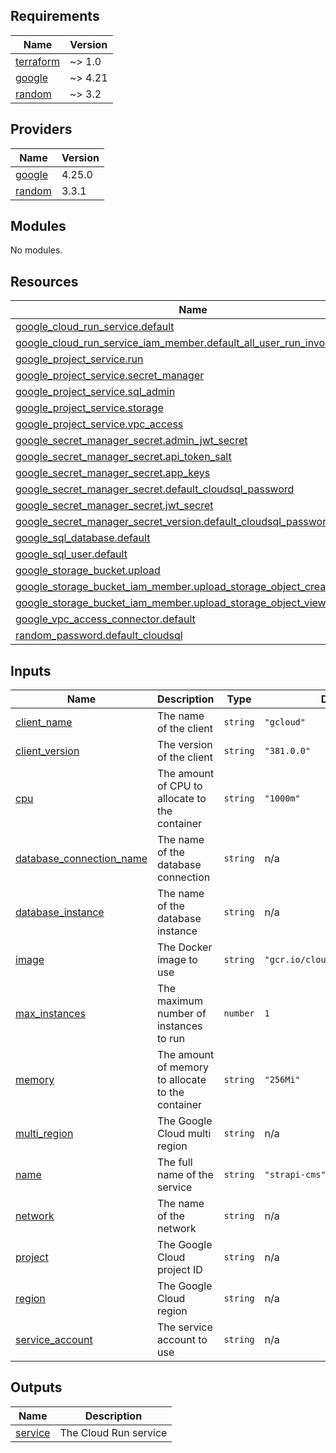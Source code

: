 <!-- BEGIN_TF_DOCS -->
## Requirements

| Name | Version |
|------|---------|
| <a name="requirement_terraform"></a> [terraform](#requirement\_terraform) | ~> 1.0 |
| <a name="requirement_google"></a> [google](#requirement\_google) | ~> 4.21 |
| <a name="requirement_random"></a> [random](#requirement\_random) | ~> 3.2 |

## Providers

| Name | Version |
|------|---------|
| <a name="provider_google"></a> [google](#provider\_google) | 4.25.0 |
| <a name="provider_random"></a> [random](#provider\_random) | 3.3.1 |

## Modules

No modules.

## Resources

| Name | Type |
|------|------|
| [google_cloud_run_service.default](https://registry.terraform.io/providers/hashicorp/google/latest/docs/resources/cloud_run_service) | resource |
| [google_cloud_run_service_iam_member.default_all_user_run_invoker](https://registry.terraform.io/providers/hashicorp/google/latest/docs/resources/cloud_run_service_iam_member) | resource |
| [google_project_service.run](https://registry.terraform.io/providers/hashicorp/google/latest/docs/resources/project_service) | resource |
| [google_project_service.secret_manager](https://registry.terraform.io/providers/hashicorp/google/latest/docs/resources/project_service) | resource |
| [google_project_service.sql_admin](https://registry.terraform.io/providers/hashicorp/google/latest/docs/resources/project_service) | resource |
| [google_project_service.storage](https://registry.terraform.io/providers/hashicorp/google/latest/docs/resources/project_service) | resource |
| [google_project_service.vpc_access](https://registry.terraform.io/providers/hashicorp/google/latest/docs/resources/project_service) | resource |
| [google_secret_manager_secret.admin_jwt_secret](https://registry.terraform.io/providers/hashicorp/google/latest/docs/resources/secret_manager_secret) | resource |
| [google_secret_manager_secret.api_token_salt](https://registry.terraform.io/providers/hashicorp/google/latest/docs/resources/secret_manager_secret) | resource |
| [google_secret_manager_secret.app_keys](https://registry.terraform.io/providers/hashicorp/google/latest/docs/resources/secret_manager_secret) | resource |
| [google_secret_manager_secret.default_cloudsql_password](https://registry.terraform.io/providers/hashicorp/google/latest/docs/resources/secret_manager_secret) | resource |
| [google_secret_manager_secret.jwt_secret](https://registry.terraform.io/providers/hashicorp/google/latest/docs/resources/secret_manager_secret) | resource |
| [google_secret_manager_secret_version.default_cloudsql_password_version](https://registry.terraform.io/providers/hashicorp/google/latest/docs/resources/secret_manager_secret_version) | resource |
| [google_sql_database.default](https://registry.terraform.io/providers/hashicorp/google/latest/docs/resources/sql_database) | resource |
| [google_sql_user.default](https://registry.terraform.io/providers/hashicorp/google/latest/docs/resources/sql_user) | resource |
| [google_storage_bucket.upload](https://registry.terraform.io/providers/hashicorp/google/latest/docs/resources/storage_bucket) | resource |
| [google_storage_bucket_iam_member.upload_storage_object_creator](https://registry.terraform.io/providers/hashicorp/google/latest/docs/resources/storage_bucket_iam_member) | resource |
| [google_storage_bucket_iam_member.upload_storage_object_viewer](https://registry.terraform.io/providers/hashicorp/google/latest/docs/resources/storage_bucket_iam_member) | resource |
| [google_vpc_access_connector.default](https://registry.terraform.io/providers/hashicorp/google/latest/docs/resources/vpc_access_connector) | resource |
| [random_password.default_cloudsql](https://registry.terraform.io/providers/hashicorp/random/latest/docs/resources/password) | resource |

## Inputs

| Name | Description | Type | Default | Required |
|------|-------------|------|---------|:--------:|
| <a name="input_client_name"></a> [client\_name](#input\_client\_name) | The name of the client | `string` | `"gcloud"` | no |
| <a name="input_client_version"></a> [client\_version](#input\_client\_version) | The version of the client | `string` | `"381.0.0"` | no |
| <a name="input_cpu"></a> [cpu](#input\_cpu) | The amount of CPU to allocate to the container | `string` | `"1000m"` | no |
| <a name="input_database_connection_name"></a> [database\_connection\_name](#input\_database\_connection\_name) | The name of the database connection | `string` | n/a | yes |
| <a name="input_database_instance"></a> [database\_instance](#input\_database\_instance) | The name of the database instance | `string` | n/a | yes |
| <a name="input_image"></a> [image](#input\_image) | The Docker image to use | `string` | `"gcr.io/cloudrun/placeholder"` | no |
| <a name="input_max_instances"></a> [max\_instances](#input\_max\_instances) | The maximum number of instances to run | `number` | `1` | no |
| <a name="input_memory"></a> [memory](#input\_memory) | The amount of memory to allocate to the container | `string` | `"256Mi"` | no |
| <a name="input_multi_region"></a> [multi\_region](#input\_multi\_region) | The Google Cloud multi region | `string` | n/a | yes |
| <a name="input_name"></a> [name](#input\_name) | The full name of the service | `string` | `"strapi-cms"` | no |
| <a name="input_network"></a> [network](#input\_network) | The name of the network | `string` | n/a | yes |
| <a name="input_project"></a> [project](#input\_project) | The Google Cloud project ID | `string` | n/a | yes |
| <a name="input_region"></a> [region](#input\_region) | The Google Cloud region | `string` | n/a | yes |
| <a name="input_service_account"></a> [service\_account](#input\_service\_account) | The service account to use | `string` | n/a | yes |

## Outputs

| Name | Description |
|------|-------------|
| <a name="output_service"></a> [service](#output\_service) | The Cloud Run service |
<!-- END_TF_DOCS -->